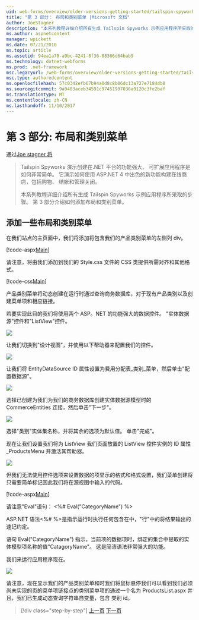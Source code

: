 ```yaml
---
uid: web-forms/overview/older-versions-getting-started/tailspin-spyworks/tailspin-spyworks-part-3
title: "第 3 部分： 布局和类别菜单 |Microsoft 文档"
author: JoeStagner
description: "本系列教程详细介绍所有生成 Tailspin Spyworks 示例应用程序所采取的步骤。 第 3 部分介绍如何添加布局和类别菜单。"
ms.author: aspnetcontent
manager: wpickett
ms.date: 07/21/2010
ms.topic: article
ms.assetid: 94ea1a70-a9bc-4241-8f36-08366d64bab9
ms.technology: dotnet-webforms
ms.prod: .net-framework
msc.legacyurl: /web-forms/overview/older-versions-getting-started/tailspin-spyworks/tailspin-spyworks-part-3
msc.type: authoredcontent
ms.openlocfilehash: 57c0342efb67b94a0d8c8b06dc13a727e7184db8
ms.sourcegitcommit: 9a9483aceb34591c97451997036a9120c3fe2baf
ms.translationtype: MT
ms.contentlocale: zh-CN
ms.lasthandoff: 11/10/2017
---
```

<a name="part-3-layout-and-category-menu"></a>第 3 部分: 布局和类别菜单
====================
通过[Joe stagner 将](https://github.com/JoeStagner)

> Tailspin Spyworks 演示创建在.NET 平台的功能强大、 可扩展应用程序是如何非常简单。 它演示如何使用 ASP.NET 4 中出色的新功能构建在线商店，包括购物、 结帐和管理关闭。
> 
> 本系列教程详细介绍所有生成 Tailspin Spyworks 示例应用程序所采取的步骤。 第 3 部分介绍如何添加布局和类别菜单。


## <a id="_Toc260221669"></a>添加一些布局和类别菜单

在我们站点的主页面中，我们将添加将包含我们的产品类别菜单的左侧列 div。

[!code-aspx[Main](tailspin-spyworks-part-3/samples/sample1.aspx)]

请注意，将由我们添加到我们的 Style.css 文件的 CSS 类提供所需对齐和其他格式。

[!code-css[Main](tailspin-spyworks-part-3/samples/sample2.css)]

产品类别菜单将动态创建在运行时通过查询商务数据库，对于现有产品类别以及创建菜单项和相应链接。

若要实现此目的我们将使用两个 ASP。NET 的功能强大的数据控件。 "实体数据源"控件和"ListView"控件。

![](tailspin-spyworks-part-3/_static/image1.jpg)

让我们切换到"设计视图"，并使用以下帮助器来配置我们的控件。

![](tailspin-spyworks-part-3/_static/image2.jpg)

让我们将 EntityDataSource ID 属性设置为费用分配表\_类别\_菜单，然后单击"配置数据源"。

![](tailspin-spyworks-part-3/_static/image3.jpg)

选择已创建为我们为我们的商务数据库创建实体数据源模型时的 CommerceEntities 连接，然后单击"下一步"。

![](tailspin-spyworks-part-3/_static/image4.jpg)

选择"类别"实体集名称，并将其余的选项为默认值。 单击"完成"。

现在让我们设置我们将为 ListView 我们页面放置的 ListView 控件实例的 ID 属性\_ProductsMenu 并激活其帮助器。

![](tailspin-spyworks-part-3/_static/image5.jpg)

但我们无法使用控件选项来设置数据的项显示的格式和格式设置，我们菜单创建将只需要简单标记因此我们将在源视图中输入的代码。

[!code-aspx[Main](tailspin-spyworks-part-3/samples/sample3.aspx)]

请注意"Eval"语句： &lt;%# Eval("CategoryName") %&gt;

ASP.NET 语法&lt;%# %&gt;是指示运行时执行任何包含在中，"行"中的将结果输出的速记约定。

语句 Eval("CategoryName") 指示，当前项的数据项时，绑定的集合中提取的实体模型项名称的值"CatagoryName"。 这是简洁语法非常强大的功能。

我们来运行应用程序现在。

![](tailspin-spyworks-part-3/_static/image6.jpg)

请注意，现在显示我们的产品类别菜单和时我们将鼠标悬停我们可以看到我们必须尚未实现的页的菜单项链接点的类别菜单项的通过一个名为 ProductsList.aspx 并且，我们已生成动态查询字符串自变量，包含 类别 id。

>[!div class="step-by-step"]
[上一页](tailspin-spyworks-part-2.md)
[下一页](tailspin-spyworks-part-4.md)
